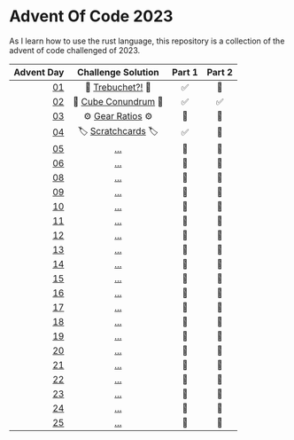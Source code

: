 # Advent Of Code 2023
As I learn how to use the rust language, this repository is a collection of the advent of code challenged of 2023.


|    Advent Day        |     Challenge Solution                 | Part 1 | Part 2 |
|    ---:       |    :----:                             |  :---: |  :---: |
| [01][01]      |  🏹 [Trebuchet?!](/solutions/day_01/) 🏹   |  ✅   |  🔲  |
| [02][02]      | 🧊 [Cube Conundrum](/solutions/day_02/)  🧊  |  ✅   |  ✅  |
| [03][03]      | ⚙️ [Gear Ratios](/solutions/day_03/) ⚙️   |  🔲  |  🔲  |
| [04][04]      | 🏷️ [Scratchcards](/solutions/day_04/) 🏷️   |  ✅   |  🔲  |
| [05][05]      |  [...](/solutions/day_05/)    |  🔲   |  🔲  |
| [06][06]      |  [...](/solutions/day_06/)    |  🔲   |  🔲  |
| [08][08]      |  [...](/solutions/day_07/)    |  🔲   |  🔲  |
| [09][09]      |  [...](/solutions/day_08/)    |  🔲   |  🔲  |
| [10][10]      |  [...](/solutions/day_09/)    |  🔲   |  🔲  |
| [11][11]      |  [...](/solutions/day_10/)    |  🔲   |  🔲  |
| [12][12]      |  [...](/solutions/day_11/)    |  🔲   |  🔲  |
| [13][13]      |  [...](/solutions/day_12/)    |  🔲   |  🔲  |
| [14][14]      |  [...](/solutions/day_13/)    |  🔲   |  🔲  |
| [15][15]      |  [...](/solutions/day_14/)    |  🔲   |  🔲  |
| [16][16]      |  [...](/solutions/day_15/)    |  🔲   |  🔲  |
| [17][17]      |  [...](/solutions/day_16/)    |  🔲   |  🔲  |
| [18][18]      |  [...](/solutions/day_18/)    |  🔲   |  🔲  |
| [19][19]      |  [...](/solutions/day_19/)    |  🔲   |  🔲  |
| [20][20]      |  [...](/solutions/day_20/)    |  🔲   |  🔲  |
| [21][21]      |  [...](/solutions/day_21/)    |  🔲   |  🔲  |
| [22][22]      |  [...](/solutions/day_22/)    |  🔲   |  🔲  |
| [23][23]      |  [...](/solutions/day_23/)    |  🔲   |  🔲  |
| [24][24]      |  [...](/solutions/day_24/)    |  🔲   |  🔲  |
| [25][25]      |  [...](/solutions/day_25/)    |  🔲   |  🔲  |


[01]: https://adventofcode.com/2023/day/1
[02]: https://adventofcode.com/2023/day/2
[03]: https://adventofcode.com/2023/day/3
[04]: https://adventofcode.com/2023/day/4
[05]: https://adventofcode.com/2023/day/5
[06]: https://adventofcode.com/2023/day/6
[07]: https://adventofcode.com/2023/day/7
[08]: https://adventofcode.com/2023/day/8
[09]: https://adventofcode.com/2023/day/9
[10]: https://adventofcode.com/2023/day/10
[11]: https://adventofcode.com/2023/day/11
[12]: https://adventofcode.com/2023/day/12
[13]: https://adventofcode.com/2023/day/13
[14]: https://adventofcode.com/2023/day/14
[15]: https://adventofcode.com/2023/day/15
[16]: https://adventofcode.com/2023/day/16
[17]: https://adventofcode.com/2023/day/17
[18]: https://adventofcode.com/2023/day/18
[19]: https://adventofcode.com/2023/day/19
[20]: https://adventofcode.com/2023/day/20
[21]: https://adventofcode.com/2023/day/21
[22]: https://adventofcode.com/2023/day/22
[23]: https://adventofcode.com/2023/day/23
[24]: https://adventofcode.com/2023/day/24
[25]: https://adventofcode.com/2023/day/25
